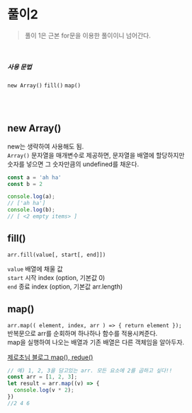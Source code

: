 # 풀이2

> 풀이 1은 근본 for문을 이용한 풀이이니 넘어간다.

<br>


##### 사용 문법
`new Array()` `fill()` `map()`
<br>

<br><br>
## new Array()
new는 생략하여 사용해도 됨.  
`Array()` 문자열을 매개변수로 제공하면, 문자열을 배열에 할당하지만  
숫자를 넣으면 그 숫자만큼의 undefined를 채운다.  

```js
const a = 'ah ha'
const b = 2

console.log(a);
// ['ah ha']
console.log(b);
// [ <2 empty items> ]
```

## fill()
`arr.fill(value[, start[, end]])`  

`value` 배열에 채울 값  
`start` 시작 index (option, 기본값 0)  
`end` 종료 index (option, 기본값 arr.length)


## map()
`arr.map(( element, index, arr ) => { return element });`  
반복문으로 arr를 순회하며 하나하나 함수를 적용시켜준다.  
map을 실행하여 나오는 배열과 기존 배열은 다른 객체임을 알아두자.  

[제로초님 블로그 map(), redue()](https://www.zerocho.com/category/JavaScript/post/5acafb05f24445001b8d796d)

``` js
// 예) 1, 2, 3을 담고있는 arr. 모든 요소에 2를 곱하고 싶다!!
const arr = [1, 2, 3];
let result = arr.map((v) => {
  console.log(v * 2);
})
//2 4 6
```
